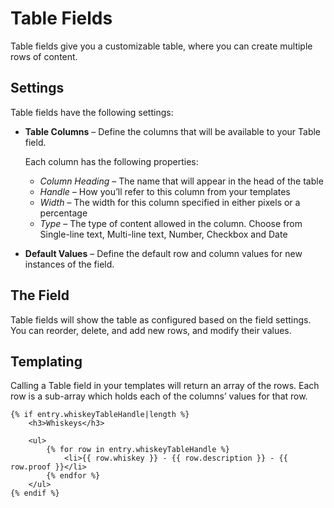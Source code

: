 # Table Fields

Table fields give you a customizable table, where you can create multiple rows of content.

## Settings

Table fields have the following settings:

* **Table Columns** – Define the columns that will be available to your Table field.

  Each column has the following properties:

  * *Column Heading* – The name that will appear in the head of the table
  * *Handle* – How you’ll refer to this column from your templates
  * *Width* – The width for this column specified in either pixels or a percentage
  * *Type* – The type of content allowed in the column. Choose from Single-line text, Multi-line text, Number, Checkbox and Date

* **Default Values** – Define the default row and column values for new instances of the field.


## The Field

Table fields will show the table as configured based on the field settings. You can reorder, delete, and add new rows, and modify their values.

## Templating

Calling a Table field in your templates will return an array of the rows. Each row is a sub-array which holds each of the columns’ values for that row.

```twig
{% if entry.whiskeyTableHandle|length %}
    <h3>Whiskeys</h3>

    <ul>
        {% for row in entry.whiskeyTableHandle %}
            <li>{{ row.whiskey }} - {{ row.description }} - {{ row.proof }}</li>
        {% endfor %}
    </ul>
{% endif %}
```

